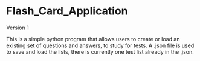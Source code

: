 # Flash_Card_Application
Version 1

This is a simple python program that allows users to create or load an existing set of questions and answers, to study for tests. 
A .json file is used to save and load the lists, there is currently one test list already in the .json.
